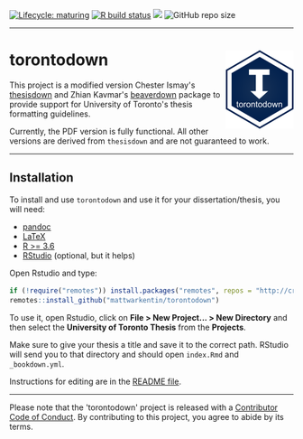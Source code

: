 
<!-- badges: start -->
[![Lifecycle: maturing](https://img.shields.io/badge/lifecycle-maturing-blue.svg)](https://www.tidyverse.org/lifecycle/#maturing)
[![R build status](https://github.com/mattwarkentin/torontodown/workflows/R-CMD-check/badge.svg)](https://github.com/mattwarkentin/torontodown/actions?workflow=R-CMD-check)
[![](https://img.shields.io/github/last-commit/mattwarkentin/torontodown.svg)](https://github.com/mattwarkentin/torontodown/commits/master)
![GitHub repo size](https://img.shields.io/github/repo-size/mattwarkentin/torontodown)

<!-- badges: end -->
---

# torontodown <img src='man/figures/logo.png' align="right" height="138.5" />

This project is a modified version Chester Ismay's [thesisdown][4] and Zhian Kavmar's [beaverdown][5] package to provide support for University of Toronto's thesis formatting guidelines.

Currently, the PDF version is fully functional. All other versions are derived from `thesisdown` and are not guaranteed to work.

---

## Installation

To install and use `torontodown` and use it for your dissertation/thesis, you will need:

 - [pandoc][0]
 - [LaTeX][1]
 - [R >= 3.6][2]
 - [RStudio][3] (optional, but it helps)

Open Rstudio and type:

```r
if (!require("remotes")) install.packages("remotes", repos = "http://cran.rstudio.org")
remotes::install_github("mattwarkentin/torontodown")
```

To use it, open Rstudio, click on **File > New Project... > New Directory** and then select the **University of Toronto Thesis** from the **Projects**.

<!--replace image with new one-->
<!--![New R Markdown](thesis_rmd.png)-->

Make sure to give your thesis a title and save it to the correct path. RStudio will send you to that directory and should open `index.Rmd` and `_bookdown.yml`.

Instructions for editing are in the [README file][6].

---

Please note that the 'torontodown' project is released with a
[Contributor Code of Conduct](CODE_OF_CONDUCT.md).
By contributing to this project, you agree to abide by its terms.

<!--
The current output for the four versions is here:
- [PDF](https://github.com/ismayc/thesisdown_book/blob/gh-pages/thesis.pdf) (Generating LaTeX file is available [here](https://github.com/ismayc/thesisdown_book/blob/gh-pages/thesis.tex) with other files at in the [book directory](https://github.com/ismayc/thesisdown_book/tree/gh-pages).)
- [Word](https://github.com/ismayc/thesisdown_book/blob/gh-pages/thesis.docx)
- [ePub](https://github.com/ismayc/thesisdown_book/blob/gh-pages/thesis.epub)
- [gitbook](http://ismayc.github.io/thesisdown_book)

Under the hood, the University of Toronto LaTeX template is used to ensure that documents conform precisely to the School of Graduate Studies (SGS) submission standards. At the same time, composition and formatting can be done using lightweight [markdown](http://rmarkdown.rstudio.com/authoring_basics.html) syntax, and **R** code and its output can be seamlessly included using [rmarkdown](http://rmarkdown.rstudio.com).

Using **thesisdown** has some prerequisites which are described below. To compile PDF documents using **R**, you are going to need to have LaTeX installed.  It can be downloaded for Windows at <http://http://miktex.org/download> and for Mac at <http://tug.org/mactex/mactex-download.html>.  Follow the instructions to install the necessary packages after downloading the (somewhat large) installer files.  You may need to install a few extra LaTeX packages on your first attempt to knit as well.

### Using thesisdown from Chester's GitHub

To use **thesisdown** from RStudio:

1) Install the latest [RStudio](http://www.rstudio.com/products/rstudio/download/).

2) Install the **thesisdown** package: 

```S
install.packages("devtools")
devtools::install_github("ismayc/thesisdown")
```

3) Use the **New R Markdown** dialog to select **Thesis**:

replace image with new one
![New R Markdown](thesis_rmd.png)

Note that this will currently only **Knit** if you name the directory `index` as shown above.

-->

 [0]: http://pandoc.org/
 [1]: https://www.latex-project.org/get/
 [2]: https://r-project.org
 [3]: https://rstudio.org
 [4]: https://github.com/ismayc/thesisdown
 [5]: https://github.com/zkamvar/beaverdown/
 [6]: https://github.com/mattwarkentin/torontodown/tree/master/inst/rstudio/templates/project/resources#readme
